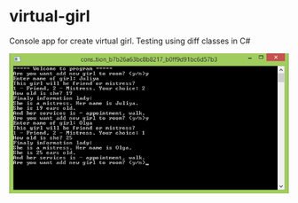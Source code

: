 # virtual-girl
Console app for create virtual girl. Testing using diff classes in C#

![New display](https://github.com/John316/virtual-girl/blob/master/screenshot.png)
